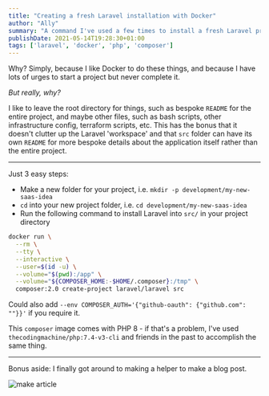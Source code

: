 ```yaml
---
title: "Creating a fresh Laravel installation with Docker"
author: "Ally"
summary: "A command I've used a few times to install a fresh Laravel project into the cwd's src/ folder, leaving the cwd for your own README, Docker, Terraform, etc. files"
publishDate: 2021-05-14T19:28:30+01:00
tags: ['laravel', 'docker', 'php', 'composer']
---
```


Why? Simply, because I like Docker to do these things, and because I have lots of urges to start a project but never complete it.

*But really, why?*

I like to leave the root directory for things, such as bespoke `README` for the entire project, and maybe other files, such as bash scripts, other infrastructure config, terraform scripts, etc. This has the bonus that it doesn't clutter up the Laravel 'workspace' and that `src` folder can have its own `README` for more bespoke details about the application itself rather than the entire project.

---

Just 3 easy steps:

- Make a new folder for your project, i.e. `mkdir -p development/my-new-saas-idea`
- `cd` into your new project folder, i.e. `cd development/my-new-saas-idea`
- Run the following command to install Laravel into `src/` in your project directory

```bash
docker run \
  --rm \
  --tty \
  --interactive \
  --user=$(id -u) \
  --volume="$(pwd):/app" \
  --volume="${COMPOSER_HOME:-$HOME/.composer}:/tmp" \
  composer:2.0 create-project laravel/laravel src
```

Could also add `--env COMPOSER_AUTH='{"github-oauth": {"github.com": ""}}'` if you require it.

This `composer` image comes with PHP 8 - if that's a problem, I've used `thecodingmachine/php:7.4-v3-cli` and friends in the past to accomplish the same thing.

---

Bonus aside: I finally got around to making a helper to make a blog post. 

![make article](/img/articles/make-article.png)

